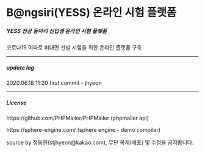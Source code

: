 # B@ngsiri(YESS) 온라인 시험 플랫폼

<h5> YESS 전공 동아리 신입생 온라인 시험 플랫폼 </h5>
<p> 코로나19 여파로 비대면 선발 시험을 위한 온라인 플랫폼 구축 </p>

<hr>
<h5> update log </h5>
<p> 2020.06.18 11:20 first commit - jhyeon </p>

<hr>

<h5> License </h5>
<p> https://github.com/PHPMailer/PHPMailer (phpmailer api) </p>
<p> https://sphere-engine.com/ (sphere engine - demo compiler) </p>
<p> source by 정동현(stjhyeon@kakao.com), 무단 복제(배포) 및 수정을 금지합니다. </p>
